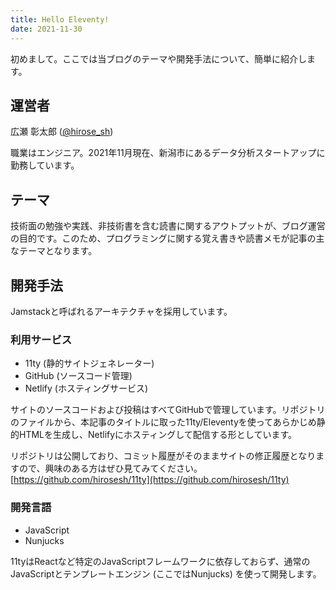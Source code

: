 ```yaml
---
title: Hello Eleventy!
date: 2021-11-30
---
```

初めまして。ここでは当ブログのテーマや開発手法について、簡単に紹介します。

## 運営者

広瀬 彰太郎 ([@hirose_sh](https://www.twitter.com/hirose_sh))

職業はエンジニア。2021年11月現在、新潟市にあるデータ分析スタートアップに勤務しています。

## テーマ

技術面の勉強や実践、非技術書を含む読書に関するアウトプットが、ブログ運営の目的です。このため、プログラミングに関する覚え書きや読書メモが記事の主なテーマとなります。

## 開発手法

Jamstackと呼ばれるアーキテクチャを採用しています。

### 利用サービス

- 11ty (静的サイトジェネレーター)
- GitHub (ソースコード管理)
- Netlify (ホスティングサービス)

サイトのソースコードおよび投稿はすべてGitHubで管理しています。リポジトリのファイルから、本記事のタイトルに取った11ty/Eleventyを使ってあらかじめ静的HTMLを生成し、Netlifyにホスティングして配信する形としています。

リポジトリは公開しており、コミット履歴がそのままサイトの修正履歴となりますので、興味のある方はぜひ見てみてください。
[https://github.com/hirosesh/11ty](https://github.com/hirosesh/11ty)

### 開発言語

- JavaScript
- Nunjucks

11tyはReactなど特定のJavaScriptフレームワークに依存しておらず、通常のJavaScriptとテンプレートエンジン (ここではNunjucks) を使って開発します。
